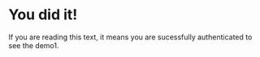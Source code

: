 You did it!
===========

If you are reading this text, it means you are sucessfully authenticated
to see the demo1.
